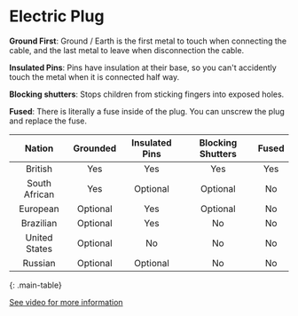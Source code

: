 # Electric Plug

**Ground First**: Ground / Earth is the first metal to touch when connecting the cable, and the last metal to leave when disconnection the cable.

**Insulated Pins**: Pins have insulation at their base, so you can't accidently touch the metal when it is connected half way.

**Blocking shutters**: Stops children from sticking fingers into exposed holes.

**Fused**: There is literally a fuse inside of the plug. You can unscrew the plug and replace the fuse.

Nation | Grounded | Insulated Pins | Blocking Shutters | Fused
:---:|:---:|:---:|:---:|:---:
British | Yes | Yes | Yes | Yes
South African | Yes | Optional | Optional | No
European | Optional | Yes | Optional | No
Brazilian | Optional | Yes | No | No
United States | Optional | No | No | No
Russian | Optional | Optional | No | No
{: .main-table}

[See video for more information](https://www.youtube.com/watch?v=UEfP1OKKz_Q)

<style>
  table.main-table tbody tr td:nth-child(2) { background-color: rgb(153, 255, 153); }
</style>
